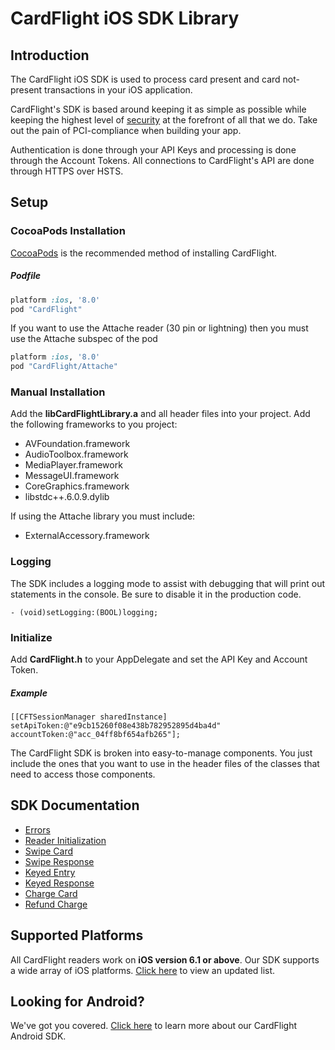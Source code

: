 CardFlight iOS SDK Library
=================

Introduction
------------

The CardFlight iOS SDK is used to process card present and card not-present transactions in your iOS application.

CardFlight's SDK is based around keeping it as simple as possible while keeping the highest level of [security](https://developers.cardflight.com/help/security) at the forefront of all that we do. Take out the pain of PCI-compliance when building your app.

Authentication is done through your API Keys and processing is done through the Account Tokens. All connections to CardFlight's API are done through HTTPS over HSTS.

Setup
----------

### CocoaPods Installation

[CocoaPods](http://www.cocoapods.org/) is the recommended method of installing CardFlight.

##### Podfile

```ruby
platform :ios, '8.0'
pod "CardFlight"
```

If you want to use the Attache reader (30 pin or lightning) then you must use the Attache subspec of the pod

```ruby
platform :ios, '8.0'
pod "CardFlight/Attache"
```

### Manual Installation

Add the **libCardFlightLibrary.a** and all header files into your project. Add the following frameworks to you project:

- AVFoundation.framework 
- AudioToolbox.framework 
- MediaPlayer.framework 
- MessageUI.framework 
- CoreGraphics.framework
- libstdc++.6.0.9.dylib

If using the Attache library you must include:

- ExternalAccessory.framework

### Logging

The SDK includes a logging mode to assist with debugging that will print out statements in the console. Be sure to disable it in the production code.

```
- (void)setLogging:(BOOL)logging;
```

### Initialize

Add **CardFlight.h** to your AppDelegate and set the API Key and Account Token.

##### Example

```
[[CFTSessionManager sharedInstance] setApiToken:@"e9cb15260f08e438b782952895d4ba4d"
accountToken:@"acc_04ff8bf654afb265"];
```

The CardFlight SDK is broken into easy-to-manage components. You just include the ones that you want to use in the header files of the classes that need to access those components.

SDK Documentation
--------------

- [Errors](https://developers.cardflight.com/docs/api#errors)
- [Reader Initialization](https://developers.cardflight.com/docs/api#reader_initialization)
- [Swipe Card](https://developers.cardflight.com/docs/api#swipe_card)
- [Swipe Response](https://developers.cardflight.com/docs/api#swipe_card_response)
- [Keyed Entry](https://developers.cardflight.com/docs/api#keyed_entry)
- [Keyed Response](https://developers.cardflight.com/docs/api#keyed_response)
- [Charge Card](https://developers.cardflight.com/docs/api#process_payment)
- [Refund Charge](https://developers.cardflight.com/docs/api#refund_charge)


Supported Platforms
-----------------------

All CardFlight readers work on **iOS version 6.1 or above**. Our SDK supports a wide array of iOS platforms. [Click here](https://developers.cardflight.com/docs/ios) to view an updated list.


Looking for Android?
-----------------

We've got you covered. [Click here](https://github.com/CardFlight/cardflight-android) to learn more about our CardFlight Android SDK. 

